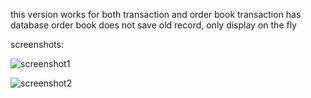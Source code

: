 this version works for both transaction and order book
transaction has database
order book does not save old record, only display on the fly

screenshots:

![screenshot1](https://github.com/ericcj24/bitstamp-api-android2/tree/master/res/img/screenshot_1.png)

![screenshot2](https://github.com/ericcj24/bitstamp-api-android2/tree/master/res/img/screenshot_2.png)
